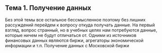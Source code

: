 ## Тема 1. Получение данных
Без этой темы все остальное бессмысленное поэтому без лишних рассуждений перейдем к вопросу откуда получать данные. На первый взгляд, вопрос странный, но в учебных целях нам потребуются данные, которые ничем не будут отличаться от.
Одними из источников финансовых данных являются биржи, агрегаторы экономической информации и т.п.
Получение данных с Московской биржи
